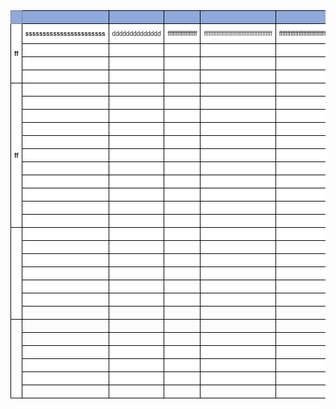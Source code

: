 <style type="text/css">
.tg  {border-collapse:collapse;border-spacing:0;}
.tg td{border-color:black;border-style:solid;border-width:1px;font-family:Arial, sans-serif;font-size:14px;
  overflow:hidden;padding:10px 5px;word-break:normal;}
.tg th{border-color:black;border-style:solid;border-width:1px;font-family:Arial, sans-serif;font-size:14px;
  font-weight:normal;overflow:hidden;padding:10px 5px;word-break:normal;}
.tg .tg-lqfj{font-size:10px;text-align:center;vertical-align:middle}
.tg .tg-kv60{background-color:#FFF;font-size:10px;text-align:left;vertical-align:bottom}
.tg .tg-oah0{background-color:#8EA9DB;font-size:10px;font-weight:bold;text-align:center;vertical-align:middle}
.tg .tg-4uvq{background-color:#FFF;color:#F00;font-size:10px;text-align:left;vertical-align:bottom}
.tg .tg-hohs{background-color:#FFF;font-size:10px;text-align:center;vertical-align:middle}
.tg .tg-jzhy{background-color:#8EA9DB;font-size:10px;font-weight:bold;text-align:left;vertical-align:middle}
.tg .tg-hnq8{background-color:#FFF;font-size:10px;text-align:center;vertical-align:top}
.tg .tg-7uk3{background-color:#8EA9DB;border-color:inherit;font-size:10px;font-weight:bold;text-align:center;vertical-align:middle}
.tg .tg-wbpr{background-color:#FFF;font-size:10px;font-weight:bold;text-align:center;vertical-align:middle}
.tg .tg-qwzr{background-color:#FFF;font-size:10px;font-weight:bold;text-align:left;vertical-align:bottom}
.tg .tg-qcdn{color:#444;font-size:10px;text-align:left;vertical-align:bottom}
.tg .tg-j00i{background-color:#FFF;font-size:10px;text-align:left;vertical-align:top}
.tg .tg-5221{font-size:10px;text-align:left;vertical-align:bottom}
.tg .tg-2v94{font-size:10px;font-weight:bold;text-align:left;vertical-align:bottom}
.tg .tg-ue68{font-size:10px;font-weight:bold;text-align:center;vertical-align:middle}
</style>
<table class="tg"><thead>
  <tr>
    <th class="tg-7uk3"></th>
    <th class="tg-jzhy"></th>
    <th class="tg-oah0"></th>
    <th class="tg-jzhy"></th>
    <th class="tg-jzhy"></th>
    <th class="tg-jzhy"></th>
    <th class="tg-jzhy"></th>
    <th class="tg-jzhy"></th>
    <th class="tg-jzhy"></th>
    <th class="tg-jzhy"></th>
    <th class="tg-jzhy"></th>
    <th class="tg-jzhy"></th>
  </tr></thead>
<tbody>
  <tr>
    <td class="tg-wbpr" rowspan="4">ff</td>
    <td class="tg-qwzr">sssssssssssssssssssssss</td>
    <td class="tg-hohs">dddddddddddddd</td>
    <td class="tg-kv60">ffffffffffffffffff</td>
    <td class="tg-qcdn">ffffffffffffffffffffffffffffffffffffffffff</td>
    <td class="tg-kv60">ffffffffffffffffffffffffffffffffffffffffff</td>
    <td class="tg-kv60">fffffffffffffffffffffffffffffffffffffffff</td>
    <td class="tg-kv60">fffffffffffffffffffffffffffffffffffffffff</td>
    <td class="tg-kv60">fffffffffffffffffffffffffffffffffff</td>
    <td class="tg-kv60">ffffffffffffffffffffffffffffffffffffffff</td>
    <td class="tg-kv60">ffffffffffffffffffffffffffffffffffffffffff</td>
    <td class="tg-kv60">fffffffffffffffffffffffffffffffffffffffffffffffff</td>
  </tr>
  <tr>
    <td class="tg-qwzr"></td>
    <td class="tg-hohs"></td>
    <td class="tg-kv60"></td>
    <td class="tg-j00i"></td>
    <td class="tg-kv60"></td>
    <td class="tg-kv60"></td>
    <td class="tg-kv60"></td>
    <td class="tg-kv60"></td>
    <td class="tg-kv60"></td>
    <td class="tg-j00i"></td>
    <td class="tg-kv60"></td>
  </tr>
  <tr>
    <td class="tg-qwzr"></td>
    <td class="tg-hohs"></td>
    <td class="tg-kv60"></td>
    <td class="tg-kv60"></td>
    <td class="tg-kv60"></td>
    <td class="tg-kv60"></td>
    <td class="tg-kv60"></td>
    <td class="tg-kv60"></td>
    <td class="tg-kv60"></td>
    <td class="tg-kv60"></td>
    <td class="tg-kv60"></td>
  </tr>
  <tr>
    <td class="tg-qwzr"></td>
    <td class="tg-hohs"></td>
    <td class="tg-kv60"></td>
    <td class="tg-kv60"></td>
    <td class="tg-kv60"></td>
    <td class="tg-kv60"></td>
    <td class="tg-kv60"></td>
    <td class="tg-kv60"></td>
    <td class="tg-kv60"></td>
    <td class="tg-kv60"></td>
    <td class="tg-kv60"></td>
  </tr>
  <tr>
    <td class="tg-wbpr" rowspan="11">ff</td>
    <td class="tg-qwzr"></td>
    <td class="tg-hohs"></td>
    <td class="tg-kv60"></td>
    <td class="tg-kv60"></td>
    <td class="tg-kv60"></td>
    <td class="tg-kv60"></td>
    <td class="tg-kv60"></td>
    <td class="tg-kv60"></td>
    <td class="tg-kv60"></td>
    <td class="tg-5221"></td>
    <td class="tg-kv60"></td>
  </tr>
  <tr>
    <td class="tg-qwzr"></td>
    <td class="tg-hohs"></td>
    <td class="tg-kv60"></td>
    <td class="tg-kv60"></td>
    <td class="tg-kv60"></td>
    <td class="tg-kv60"></td>
    <td class="tg-kv60"></td>
    <td class="tg-kv60"></td>
    <td class="tg-kv60"></td>
    <td class="tg-5221"></td>
    <td class="tg-kv60"></td>
  </tr>
  <tr>
    <td class="tg-qwzr"></td>
    <td class="tg-hohs"></td>
    <td class="tg-kv60"></td>
    <td class="tg-kv60"></td>
    <td class="tg-kv60"></td>
    <td class="tg-kv60"></td>
    <td class="tg-kv60"></td>
    <td class="tg-kv60"></td>
    <td class="tg-kv60"></td>
    <td class="tg-kv60"></td>
    <td class="tg-kv60"></td>
  </tr>
  <tr>
    <td class="tg-qwzr"></td>
    <td class="tg-hohs"></td>
    <td class="tg-kv60"></td>
    <td class="tg-kv60"></td>
    <td class="tg-kv60"></td>
    <td class="tg-kv60"></td>
    <td class="tg-kv60"></td>
    <td class="tg-kv60"></td>
    <td class="tg-4uvq"></td>
    <td class="tg-kv60"></td>
    <td class="tg-kv60"></td>
  </tr>
  <tr>
    <td class="tg-qwzr"></td>
    <td class="tg-hohs"></td>
    <td class="tg-kv60"></td>
    <td class="tg-kv60"></td>
    <td class="tg-kv60"></td>
    <td class="tg-kv60"></td>
    <td class="tg-kv60"></td>
    <td class="tg-kv60"></td>
    <td class="tg-4uvq"></td>
    <td class="tg-kv60"></td>
    <td class="tg-kv60"></td>
  </tr>
  <tr>
    <td class="tg-qwzr"></td>
    <td class="tg-hnq8"></td>
    <td class="tg-kv60"></td>
    <td class="tg-kv60"></td>
    <td class="tg-kv60"></td>
    <td class="tg-kv60"></td>
    <td class="tg-kv60"></td>
    <td class="tg-kv60"></td>
    <td class="tg-kv60"></td>
    <td class="tg-kv60"></td>
    <td class="tg-kv60"></td>
  </tr>
  <tr>
    <td class="tg-qwzr"></td>
    <td class="tg-hohs"></td>
    <td class="tg-kv60"></td>
    <td class="tg-kv60"></td>
    <td class="tg-kv60"></td>
    <td class="tg-kv60"></td>
    <td class="tg-kv60"></td>
    <td class="tg-kv60"></td>
    <td class="tg-kv60"></td>
    <td class="tg-kv60"></td>
    <td class="tg-kv60"></td>
  </tr>
  <tr>
    <td class="tg-qwzr"></td>
    <td class="tg-hohs"></td>
    <td class="tg-kv60"></td>
    <td class="tg-kv60"></td>
    <td class="tg-kv60"></td>
    <td class="tg-kv60"></td>
    <td class="tg-kv60"></td>
    <td class="tg-kv60"></td>
    <td class="tg-kv60"></td>
    <td class="tg-kv60"></td>
    <td class="tg-kv60"></td>
  </tr>
  <tr>
    <td class="tg-qwzr"></td>
    <td class="tg-hohs"></td>
    <td class="tg-kv60"></td>
    <td class="tg-kv60"></td>
    <td class="tg-kv60"></td>
    <td class="tg-kv60"></td>
    <td class="tg-kv60"></td>
    <td class="tg-kv60"></td>
    <td class="tg-kv60"></td>
    <td class="tg-kv60"></td>
    <td class="tg-kv60"></td>
  </tr>
  <tr>
    <td class="tg-qwzr"></td>
    <td class="tg-hohs"></td>
    <td class="tg-kv60"></td>
    <td class="tg-kv60"></td>
    <td class="tg-kv60"></td>
    <td class="tg-kv60"></td>
    <td class="tg-kv60"></td>
    <td class="tg-kv60"></td>
    <td class="tg-kv60"></td>
    <td class="tg-kv60"></td>
    <td class="tg-kv60"></td>
  </tr>
  <tr>
    <td class="tg-qwzr"></td>
    <td class="tg-hohs"></td>
    <td class="tg-kv60"></td>
    <td class="tg-kv60"></td>
    <td class="tg-kv60"></td>
    <td class="tg-kv60"></td>
    <td class="tg-kv60"></td>
    <td class="tg-kv60"></td>
    <td class="tg-kv60"></td>
    <td class="tg-kv60"></td>
    <td class="tg-kv60"></td>
  </tr>
  <tr>
    <td class="tg-wbpr" rowspan="7"></td>
    <td class="tg-qwzr"></td>
    <td class="tg-hohs"></td>
    <td class="tg-kv60"></td>
    <td class="tg-kv60"></td>
    <td class="tg-hohs"></td>
    <td class="tg-kv60"></td>
    <td class="tg-kv60"></td>
    <td class="tg-kv60"></td>
    <td class="tg-kv60"></td>
    <td class="tg-kv60"></td>
    <td class="tg-kv60"></td>
  </tr>
  <tr>
    <td class="tg-qwzr"></td>
    <td class="tg-hohs"></td>
    <td class="tg-kv60"></td>
    <td class="tg-kv60"></td>
    <td class="tg-kv60"></td>
    <td class="tg-kv60"></td>
    <td class="tg-kv60"></td>
    <td class="tg-kv60"></td>
    <td class="tg-kv60"></td>
    <td class="tg-kv60"></td>
    <td class="tg-kv60"></td>
  </tr>
  <tr>
    <td class="tg-qwzr"></td>
    <td class="tg-hohs"></td>
    <td class="tg-kv60"></td>
    <td class="tg-kv60"></td>
    <td class="tg-kv60"></td>
    <td class="tg-kv60"></td>
    <td class="tg-kv60"></td>
    <td class="tg-kv60"></td>
    <td class="tg-kv60"></td>
    <td class="tg-kv60"></td>
    <td class="tg-kv60"></td>
  </tr>
  <tr>
    <td class="tg-qwzr"></td>
    <td class="tg-hohs"></td>
    <td class="tg-kv60"></td>
    <td class="tg-kv60"></td>
    <td class="tg-kv60"></td>
    <td class="tg-kv60"></td>
    <td class="tg-kv60"></td>
    <td class="tg-kv60"></td>
    <td class="tg-kv60"></td>
    <td class="tg-kv60"></td>
    <td class="tg-kv60"></td>
  </tr>
  <tr>
    <td class="tg-qwzr"></td>
    <td class="tg-hohs"></td>
    <td class="tg-kv60"></td>
    <td class="tg-kv60"></td>
    <td class="tg-kv60"></td>
    <td class="tg-kv60"></td>
    <td class="tg-kv60"></td>
    <td class="tg-kv60"></td>
    <td class="tg-kv60"></td>
    <td class="tg-kv60"></td>
    <td class="tg-kv60"></td>
  </tr>
  <tr>
    <td class="tg-qwzr"></td>
    <td class="tg-hohs"></td>
    <td class="tg-kv60"></td>
    <td class="tg-kv60"></td>
    <td class="tg-kv60"></td>
    <td class="tg-kv60"></td>
    <td class="tg-kv60"></td>
    <td class="tg-kv60"></td>
    <td class="tg-kv60"></td>
    <td class="tg-kv60"></td>
    <td class="tg-kv60"></td>
  </tr>
  <tr>
    <td class="tg-2v94"></td>
    <td class="tg-lqfj"></td>
    <td class="tg-5221"></td>
    <td class="tg-5221"></td>
    <td class="tg-5221"></td>
    <td class="tg-5221"></td>
    <td class="tg-5221"></td>
    <td class="tg-5221"></td>
    <td class="tg-kv60"></td>
    <td class="tg-kv60"></td>
    <td class="tg-kv60"></td>
  </tr>
  <tr>
    <td class="tg-ue68" rowspan="6"></td>
    <td class="tg-2v94"></td>
    <td class="tg-lqfj"></td>
    <td class="tg-5221"></td>
    <td class="tg-5221"></td>
    <td class="tg-5221"></td>
    <td class="tg-5221"></td>
    <td class="tg-5221"></td>
    <td class="tg-5221"></td>
    <td class="tg-5221"></td>
    <td class="tg-5221"></td>
    <td class="tg-5221"></td>
  </tr>
  <tr>
    <td class="tg-2v94"></td>
    <td class="tg-lqfj"></td>
    <td class="tg-5221"></td>
    <td class="tg-5221"></td>
    <td class="tg-5221"></td>
    <td class="tg-5221"></td>
    <td class="tg-5221"></td>
    <td class="tg-5221"></td>
    <td class="tg-5221"></td>
    <td class="tg-5221"></td>
    <td class="tg-5221"></td>
  </tr>
  <tr>
    <td class="tg-2v94"></td>
    <td class="tg-hohs"></td>
    <td class="tg-kv60"></td>
    <td class="tg-kv60"></td>
    <td class="tg-5221"></td>
    <td class="tg-5221"></td>
    <td class="tg-5221"></td>
    <td class="tg-5221"></td>
    <td class="tg-5221"></td>
    <td class="tg-5221"></td>
    <td class="tg-5221"></td>
  </tr>
  <tr>
    <td class="tg-qwzr"></td>
    <td class="tg-hohs"></td>
    <td class="tg-kv60"></td>
    <td class="tg-kv60"></td>
    <td class="tg-kv60"></td>
    <td class="tg-kv60"></td>
    <td class="tg-kv60"></td>
    <td class="tg-kv60"></td>
    <td class="tg-kv60"></td>
    <td class="tg-kv60"></td>
    <td class="tg-kv60"></td>
  </tr>
  <tr>
    <td class="tg-qwzr"></td>
    <td class="tg-hohs"></td>
    <td class="tg-kv60"></td>
    <td class="tg-kv60"></td>
    <td class="tg-kv60"></td>
    <td class="tg-kv60"></td>
    <td class="tg-kv60"></td>
    <td class="tg-kv60"></td>
    <td class="tg-kv60"></td>
    <td class="tg-kv60"></td>
    <td class="tg-kv60"></td>
  </tr>
  <tr>
    <td class="tg-2v94"></td>
    <td class="tg-lqfj"></td>
    <td class="tg-5221"></td>
    <td class="tg-5221"></td>
    <td class="tg-5221"></td>
    <td class="tg-5221"></td>
    <td class="tg-5221"></td>
    <td class="tg-5221"></td>
    <td class="tg-5221"></td>
    <td class="tg-5221"></td>
    <td class="tg-5221"></td>
  </tr>
</tbody></table>
